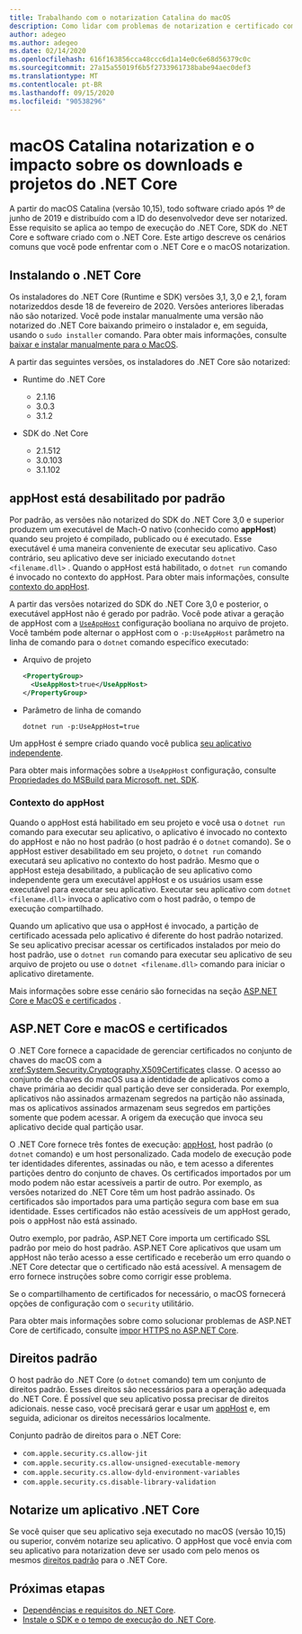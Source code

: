 ```yaml
---
title: Trabalhando com o notarization Catalina do macOS
description: Como lidar com problemas de notarization e certificado com o macOS ao instalar o .NET Core Runtime, o SDK e os aplicativos criados com o .NET Core.
author: adegeo
ms.author: adegeo
ms.date: 02/14/2020
ms.openlocfilehash: 616f163856cca48ccc6d1a14e0c6e68d56379c0c
ms.sourcegitcommit: 27a15a55019f6b5f2733961738babe94aec0def3
ms.translationtype: MT
ms.contentlocale: pt-BR
ms.lasthandoff: 09/15/2020
ms.locfileid: "90538296"
---
```

# <a name="macos-catalina-notarization-and-the-impact-on-net-core-downloads-and-projects"></a>macOS Catalina notarization e o impacto sobre os downloads e projetos do .NET Core

A partir do macOS Catalina (versão 10,15), todo software criado após 1º de junho de 2019 e distribuído com a ID do desenvolvedor deve ser notarized. Esse requisito se aplica ao tempo de execução do .NET Core, SDK do .NET Core e software criado com o .NET Core. Este artigo descreve os cenários comuns que você pode enfrentar com o .NET Core e o macOS notarization.

## <a name="installing-net-core"></a>Instalando o .NET Core

Os instaladores do .NET Core (Runtime e SDK) versões 3,1, 3,0 e 2,1, foram notarizeddos desde 18 de fevereiro de 2020. Versões anteriores liberadas não são notarized. Você pode instalar manualmente uma versão não notarized do .NET Core baixando primeiro o instalador e, em seguida, usando o `sudo installer` comando. Para obter mais informações, consulte [baixar e instalar manualmente para o MacOS](./macos.md#download-and-manually-install).

A partir das seguintes versões, os instaladores do .NET Core são notarized:

- Runtime do .NET Core
  - 2.1.16
  - 3.0.3
  - 3.1.2

- SDK do .Net Core
  - 2.1.512
  - 3.0.103
  - 3.1.102

## <a name="apphost-is-disabled-by-default"></a>appHost está desabilitado por padrão

Por padrão, as versões não notarized do SDK do .NET Core 3,0 e superior produzem um executável de Mach-O nativo (conhecido como **appHost**) quando seu projeto é compilado, publicado ou é executado. Esse executável é uma maneira conveniente de executar seu aplicativo. Caso contrário, seu aplicativo deve ser iniciado executando `dotnet <filename.dll>` . Quando o appHost está habilitado, o `dotnet run` comando é invocado no contexto do appHost. Para obter mais informações, consulte [contexto do appHost](#context-of-the-apphost).

A partir das versões notarized do SDK do .NET Core 3,0 e posterior, o executável appHost não é gerado por padrão. Você pode ativar a geração de appHost com a [`UseAppHost`](../project-sdk/msbuild-props.md#useapphost) configuração booliana no arquivo de projeto. Você também pode alternar o appHost com o `-p:UseAppHost` parâmetro na linha de comando para o `dotnet` comando específico executado:

- Arquivo de projeto

  ```xml
  <PropertyGroup>
    <UseAppHost>true</UseAppHost>
  </PropertyGroup>
  ```

- Parâmetro de linha de comando

  ```dotnetcli
  dotnet run -p:UseAppHost=true
  ```

Um appHost é sempre criado quando você publica [seu aplicativo independente](../deploying/index.md#publish-self-contained).

Para obter mais informações sobre a `UseAppHost` configuração, consulte [Propriedades do MSBuild para Microsoft. net. SDK](../project-sdk/msbuild-props.md#useapphost).

### <a name="context-of-the-apphost"></a>Contexto do appHost

Quando o appHost está habilitado em seu projeto e você usa o `dotnet run` comando para executar seu aplicativo, o aplicativo é invocado no contexto do appHost e não no host padrão (o host padrão é o `dotnet` comando). Se o appHost estiver desabilitado em seu projeto, o `dotnet run` comando executará seu aplicativo no contexto do host padrão. Mesmo que o appHost esteja desabilitado, a publicação de seu aplicativo como independente gera um executável appHost e os usuários usam esse executável para executar seu aplicativo. Executar seu aplicativo com `dotnet <filename.dll>` invoca o aplicativo com o host padrão, o tempo de execução compartilhado.

Quando um aplicativo que usa o appHost é invocado, a partição de certificado acessada pelo aplicativo é diferente do host padrão notarized. Se seu aplicativo precisar acessar os certificados instalados por meio do host padrão, use o `dotnet run` comando para executar seu aplicativo de seu arquivo de projeto ou use o `dotnet <filename.dll>` comando para iniciar o aplicativo diretamente.

Mais informações sobre esse cenário são fornecidas na seção [ASP.NET Core e MacOS e certificados](#aspnet-core-and-macos-and-certificates) .

## <a name="aspnet-core-and-macos-and-certificates"></a>ASP.NET Core e macOS e certificados

O .NET Core fornece a capacidade de gerenciar certificados no conjunto de chaves do macOS com a <xref:System.Security.Cryptography.X509Certificates> classe. O acesso ao conjunto de chaves do macOS usa a identidade de aplicativos como a chave primária ao decidir qual partição deve ser considerada. Por exemplo, aplicativos não assinados armazenam segredos na partição não assinada, mas os aplicativos assinados armazenam seus segredos em partições somente que podem acessar. A origem da execução que invoca seu aplicativo decide qual partição usar.

O .NET Core fornece três fontes de execução: [appHost](#apphost-is-disabled-by-default), host padrão (o `dotnet` comando) e um host personalizado. Cada modelo de execução pode ter identidades diferentes, assinadas ou não, e tem acesso a diferentes partições dentro do conjunto de chaves. Os certificados importados por um modo podem não estar acessíveis a partir de outro. Por exemplo, as versões notarized do .NET Core têm um host padrão assinado. Os certificados são importados para uma partição segura com base em sua identidade. Esses certificados não estão acessíveis de um appHost gerado, pois o appHost não está assinado.

Outro exemplo, por padrão, ASP.NET Core importa um certificado SSL padrão por meio do host padrão. ASP.NET Core aplicativos que usam um appHost não terão acesso a esse certificado e receberão um erro quando o .NET Core detectar que o certificado não está acessível. A mensagem de erro fornece instruções sobre como corrigir esse problema.

Se o compartilhamento de certificados for necessário, o macOS fornecerá opções de configuração com o `security` utilitário.

Para obter mais informações sobre como solucionar problemas de ASP.NET Core de certificado, consulte [impor HTTPS no ASP.NET Core](/aspnet/core/security/enforcing-ssl?view=aspnetcore-3.1&tabs=visual-studio#troubleshoot-certificate-problems).

## <a name="default-entitlements"></a>Direitos padrão

O host padrão do .NET Core (o `dotnet` comando) tem um conjunto de direitos padrão. Esses direitos são necessários para a operação adequada do .NET Core. É possível que seu aplicativo possa precisar de direitos adicionais. nesse caso, você precisará gerar e usar um [appHost](#apphost-is-disabled-by-default) e, em seguida, adicionar os direitos necessários localmente.

Conjunto padrão de direitos para o .NET Core:

- `com.apple.security.cs.allow-jit`
- `com.apple.security.cs.allow-unsigned-executable-memory`
- `com.apple.security.cs.allow-dyld-environment-variables`
- `com.apple.security.cs.disable-library-validation`

## <a name="notarize-a-net-core-app"></a>Notarize um aplicativo .NET Core

Se você quiser que seu aplicativo seja executado no macOS (versão 10,15) ou superior, convém notarize seu aplicativo. O appHost que você envia com seu aplicativo para notarization deve ser usado com pelo menos os mesmos [direitos padrão](#default-entitlements) para o .NET Core.

## <a name="next-steps"></a>Próximas etapas

- [Dependências e requisitos do .NET Core](macos.md#dependencies).
- [Instale o SDK e o tempo de execução do .NET Core](macos.md).
